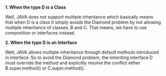 **1. When the type D is a Class**

Well, JAVA does not support multiple inheritance which basically means that when
D is a class it simply avoids the Diamond problem by not allowing multiple
inheritance of classes, B and C. That means, we have to use composition or
interfaces instead.

**2. When the type D is an Interface**

Well, JAVA allows multiple inheritance through default methods introduced in 
interface. So to avoid the Diamond problem, the inheriting interface D must
override the method and explicitly resolve the conflict either
B.super.method() or C.super.method().